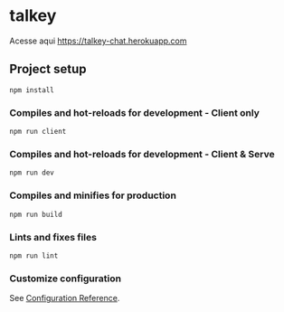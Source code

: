 # talkey

Acesse aqui <https://talkey-chat.herokuapp.com>

## Project setup
```
npm install
```

### Compiles and hot-reloads for development - Client only
```
npm run client
```
### Compiles and hot-reloads for development - Client & Serve
```
npm run dev
```

### Compiles and minifies for production
```
npm run build
```

### Lints and fixes files
```
npm run lint
```

### Customize configuration
See [Configuration Reference](https://cli.vuejs.org/config/).
